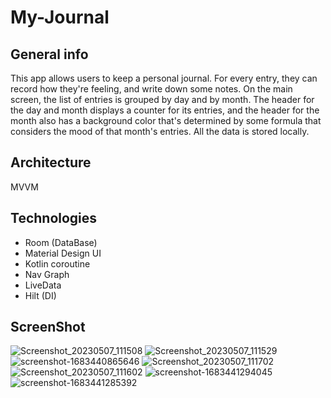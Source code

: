 # My-Journal

## General info
This app allows users to keep a personal journal. For every entry, they can record how they're feeling, and write down some notes. 
On the main screen, the list of entries is grouped by day and by month. The header for the day and month displays a counter for its entries,
and the header for the month also has a background color that's determined by some formula that considers the mood of that month's entries.
All the data is stored locally.

## Architecture
MVVM

## Technologies
* Room (DataBase)
* Material Design UI
* Kotlin coroutine
* Nav Graph
* LiveData
* Hilt (DI)

## ScreenShot

![Screenshot_20230507_111508](https://user-images.githubusercontent.com/17195761/236662887-8fe54b1e-5e0c-4678-9f4a-92312940a7e1.png)
![Screenshot_20230507_111529](https://user-images.githubusercontent.com/17195761/236662885-fc564335-7922-410a-b270-ee607d84ace7.png)
![screenshot-1683440865646](https://user-images.githubusercontent.com/17195761/236662880-7bc6c5df-4f15-4741-bb6d-9d956afe6182.png)
![Screenshot_20230507_111702](https://user-images.githubusercontent.com/17195761/236662883-8ed3cc42-ae86-42ec-9842-7fe499da5199.png)
![Screenshot_20230507_111602](https://user-images.githubusercontent.com/17195761/236662876-6e48589a-b490-4a20-ad11-9afb73e78a5c.png)
![screenshot-1683441294045](https://user-images.githubusercontent.com/17195761/236662882-546831e7-bd63-4183-ba1a-4be25981ee45.png)
![screenshot-1683441285392](https://user-images.githubusercontent.com/17195761/236662890-9527b5f9-df69-4f7e-9417-07fa55c44636.png)
